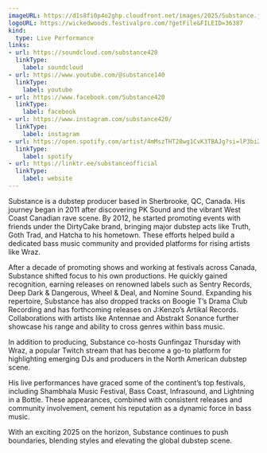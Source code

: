 ```yaml
---
imageURL: https://d1s8fi0p4o2ghp.cloudfront.net/images/2025/Substance.jpeg
logoURL: https://wickedwoods.festivalpro.com/?getFile&FILEID=36387
kind:
  type: Live Performance
links:
- url: https://soundcloud.com/substance420
  linkType:
    label: soundcloud
- url: https://www.youtube.com/@substance140
  linkType:
    label: youtube
- url: https://www.facebook.com/Substance420
  linkType:
    label: facebook
- url: https://www.instagram.com/substance420/
  linkType:
    label: instagram
- url: https://open.spotify.com/artist/4mMszTHT28wg1CvK3TBAJg?si=lP3bi2uWRp6RZfF9iCEK8w
  linkType:
    label: spotify
- url: https://linktr.ee/substanceofficial
  linkType:
    label: website
---
```

Substance is a dubstep producer based in Sherbrooke, QC, Canada. His journey began in
2011 after discovering PK Sound and the vibrant West Coast Canadian rave scene. By
2012, he started promoting events with friends under the DirtyCake brand, bringing
major dubstep acts like Truth, Goth Trad, and Hatcha to his hometown. These efforts
helped build a dedicated bass music community and provided platforms for rising
artists like Wraz.

After a decade of promoting shows and working at festivals across Canada, Substance
shifted focus to his own productions. He quickly gained recognition, earning releases
on renowned labels such as Sentry Records, Deep Dark & Dangerous, Wheel & Deal, and
Nomine Sound. Expanding his repertoire, Substance has also dropped tracks on Boogie
T’s Drama Club Recording and has forthcoming releases on J:Kenzo’s Artikal Records.
Collaborations with artists like Antennae and Abstrakt Sonance further showcase his
range and ability to cross genres within bass music.

In addition to producing, Substance co-hosts Gunfingaz Thursday with Wraz, a popular
Twitch stream that has become a go-to platform for highlighting emerging DJs and
producers in the North American dubstep scene.

His live performances have graced some of the continent’s top festivals, including
Shambhala Music Festival, Bass Coast, Infrasound, and Lightning in a Bottle. These
appearances, combined with consistent releases and community involvement, cement
his reputation as a dynamic force in bass music.

With an exciting 2025 on the horizon, Substance continues to push boundaries, blending
styles and elevating the global dubstep scene.
